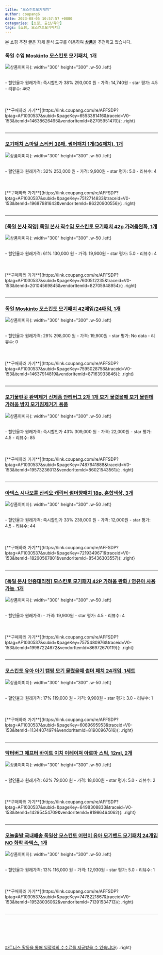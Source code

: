 ```yaml
---
title: "모스킨토모기패치"
author: coupang6
date: 2023-08-05 10:57:57 +0800
categories: [쇼핑, 출산/육아]
tags: [쇼핑, 모스킨토모기패치]
---
```


본 쇼핑 추천 글은 자체 분석 도구를 이용하여 [**상품**](https://link.coupang.com/a/bao1ui)을 추천하고 있습니다.

### [독일 수입 Moskinto 모스킨토 모기패치, 1개](https://link.coupang.com/re/AFFSDP?lptag=AF1030537&subid=&pageKey=6553381416&traceid=V0-153&itemId=14638626495&vendorItemId=82705951470)

![상품이미지](https://thumbnail9.coupangcdn.com/thumbnails/remote/230x230ex/image/vendor_inventory/527d/8c3def2ecfd8ffb5e579615d4e6b3a844fb215a5e1146bd0ebf10de8b8cb.jpg){: width="300" height="300" .w-50 .left}


<br>
- 할인율과 원래가격: 즉시할인가 38%  293,000   원
- 가격: 14,740원
- star 평가: 4.5
- 리뷰수: 462
<br>
<br>
<br>
<br>
[**구매하러 가기**](https://link.coupang.com/re/AFFSDP?lptag=AF1030537&subid=&pageKey=6553381416&traceid=V0-153&itemId=14638626495&vendorItemId=82705951470){: .right}
<br>
<br>

---

### [모기패치 스마일 스티커 36매, 썸머패치 1개(36패치), 1개](https://link.coupang.com/re/AFFSDP?lptag=AF1030537&subid=&pageKey=7512714833&traceid=V0-153&itemId=19687981643&vendorItemId=86220900556)

![상품이미지](https://thumbnail10.coupangcdn.com/thumbnails/remote/230x230ex/image/vendor_inventory/b51b/bec80e2e54db086682235f4ed309dea9da434a3ca967a9f728beee7f52ad.jpg){: width="300" height="300" .w-50 .left}


<br>
- 할인율과 원래가격: 32%  253,000   원
- 가격: 9,900원
- star 평가: 5.0
- 리뷰수: 4
<br>
<br>
<br>
<br>
[**구매하러 가기**](https://link.coupang.com/re/AFFSDP?lptag=AF1030537&subid=&pageKey=7512714833&traceid=V0-153&itemId=19687981643&vendorItemId=86220900556){: .right}
<br>
<br>

---

### [[독일 본사 직영] 독일 본사 직수입 모스킨토 모기패치 42p 가려움완화, 1개](https://link.coupang.com/re/AFFSDP?lptag=AF1030537&subid=&pageKey=7600512235&traceid=V0-153&itemId=20104569845&vendorItemId=82705948954)

![상품이미지](https://thumbnail9.coupangcdn.com/thumbnails/remote/230x230ex/image/vendor_inventory/9877/e249547027514472e69d1b6118a6c09abb197a89ff721d61bd8603de3a83.jpg){: width="300" height="300" .w-50 .left}


<br>
- 할인율과 원래가격: 61%  130,000   원
- 가격: 19,900원
- star 평가: 5.0
- 리뷰수: 4
<br>
<br>
<br>
<br>
[**구매하러 가기**](https://link.coupang.com/re/AFFSDP?lptag=AF1030537&subid=&pageKey=7600512235&traceid=V0-153&itemId=20104569845&vendorItemId=82705948954){: .right}
<br>
<br>

---

### [독일 Moskinto 모스킨토 모기패치 42매입/24매입, 1개](https://link.coupang.com/re/AFFSDP?lptag=AF1030537&subid=&pageKey=7595028758&traceid=V0-153&itemId=14637914819&vendorItemId=87163933846)

![상품이미지](https://thumbnail8.coupangcdn.com/thumbnails/remote/230x230ex/image/vendor_inventory/1f63/3d44ec857c7e8983922056d67f6b768e5b77826c983ff1a58b6527509e75.jpg){: width="300" height="300" .w-50 .left}


<br>
- 할인율과 원래가격: 29%  298,000   원
- 가격: 19,900원
- star 평가: No data
- 리뷰수: 0
<br>
<br>
<br>
<br>
[**구매하러 가기**](https://link.coupang.com/re/AFFSDP?lptag=AF1030537&subid=&pageKey=7595028758&traceid=V0-153&itemId=14637914819&vendorItemId=87163933846){: .right}
<br>
<br>

---

### [모기물린곳 완벽제거 신제품 안티버그 2개 1개 모기 물렸을때 모기 물린데 가려움 방지 모기침제거기 용품](https://link.coupang.com/re/AFFSDP?lptag=AF1030537&subid=&pageKey=7487641888&traceid=V0-153&itemId=19573236013&vendorItemId=86021543561)

![상품이미지](https://thumbnail6.coupangcdn.com/thumbnails/remote/230x230ex/image/vendor_inventory/7f98/3a8e5ad5c17f3c48b33793702ad95b625b3c68a47f576a1e187409875dd3.png){: width="300" height="300" .w-50 .left}


<br>
- 할인율과 원래가격: 즉시할인가 43%  309,000   원
- 가격: 22,000원
- star 평가: 4.5
- 리뷰수: 85
<br>
<br>
<br>
<br>
[**구매하러 가기**](https://link.coupang.com/re/AFFSDP?lptag=AF1030537&subid=&pageKey=7487641888&traceid=V0-153&itemId=19573236013&vendorItemId=86021543561){: .right}
<br>
<br>

---

### [아텍스 시나모롤 산리오 캐릭터 썸머향패치 18p, 혼합색상, 3개](https://link.coupang.com/re/AFFSDP?lptag=AF1030537&subid=&pageKey=7219349671&traceid=V0-153&itemId=18290567801&vendorItemId=85436303557)

![상품이미지](https://thumbnail7.coupangcdn.com/thumbnails/remote/230x230ex/image/rs_quotation_api/j2dvbqfk/7c8f359d0fea4e3392aacd52d4c3d351.jpg){: width="300" height="300" .w-50 .left}


<br>
- 할인율과 원래가격: 즉시할인가 33%  239,000   원
- 가격: 12,000원
- star 평가: 4.5
- 리뷰수: 44
<br>
<br>
<br>
<br>
[**구매하러 가기**](https://link.coupang.com/re/AFFSDP?lptag=AF1030537&subid=&pageKey=7219349671&traceid=V0-153&itemId=18290567801&vendorItemId=85436303557){: .right}
<br>
<br>

---

### [[독일 본사 인증대리점] 모스킨토 모기패치 42P 가려움 완화 / 영유아 사용가능, 1개](https://link.coupang.com/re/AFFSDP?lptag=AF1030537&subid=&pageKey=7575480976&traceid=V0-153&itemId=19987224672&vendorItemId=86972670119)

![상품이미지](https://thumbnail7.coupangcdn.com/thumbnails/remote/230x230ex/image/vendor_inventory/631d/5736240a261409c85deec2ce88976ebb8cfb1740fdfe47e7e1bc4886cd49.jpg){: width="300" height="300" .w-50 .left}


<br>
- 할인율과 원래가격: 
- 가격: 19,900원
- star 평가: 4.5
- 리뷰수: 4
<br>
<br>
<br>
<br>
[**구매하러 가기**](https://link.coupang.com/re/AFFSDP?lptag=AF1030537&subid=&pageKey=7575480976&traceid=V0-153&itemId=19987224672&vendorItemId=86972670119){: .right}
<br>
<br>

---

### [모스킨토 유아 아기 캠핑 모기 물렸을때 썸머 패치 24개입, 1세트](https://link.coupang.com/re/AFFSDP?lptag=AF1030537&subid=&pageKey=6089695953&traceid=V0-153&itemId=11344074974&vendorItemId=81900967616)

![상품이미지](https://thumbnail10.coupangcdn.com/thumbnails/remote/230x230ex/image/vendor_inventory/f40b/c945e632f4040887e01ba28eac56051521ce23dad01b473aee13ae0b4634.jpg){: width="300" height="300" .w-50 .left}


<br>
- 할인율과 원래가격: 17%  119,000   원
- 가격: 9,900원
- star 평가: 3.0
- 리뷰수: 1
<br>
<br>
<br>
<br>
[**구매하러 가기**](https://link.coupang.com/re/AFFSDP?lptag=AF1030537&subid=&pageKey=6089695953&traceid=V0-153&itemId=11344074974&vendorItemId=81900967616){: .right}
<br>
<br>

---

### [닥터버그 애프터 바이트 이치 이레이져 아로마 스틱, 12ml, 2개](https://link.coupang.com/re/AFFSDP?lptag=AF1030537&subid=&pageKey=6498308833&traceid=V0-153&itemId=14295454709&vendorItemId=81986464062)

![상품이미지](https://thumbnail10.coupangcdn.com/thumbnails/remote/230x230ex/image/vendor_inventory/8925/6f53202c7c462c06d01e59ee80d17a7efdfd933e6b8ca3e7338beb4b5b5a.jpg){: width="300" height="300" .w-50 .left}


<br>
- 할인율과 원래가격: 62%  79,000   원
- 가격: 18,000원
- star 평가: 5.0
- 리뷰수: 2
<br>
<br>
<br>
<br>
[**구매하러 가기**](https://link.coupang.com/re/AFFSDP?lptag=AF1030537&subid=&pageKey=6498308833&traceid=V0-153&itemId=14295454709&vendorItemId=81986464062){: .right}
<br>
<br>

---

### [오늘출발 국내배송 독일산 모스킨토 어린이 유아 모기밴드 모기패치 24개입NO 화학 라텍스, 1개](https://link.coupang.com/re/AFFSDP?lptag=AF1030537&subid=&pageKey=7478221867&traceid=V0-153&itemId=19528036062&vendorItemId=71391534713)

![상품이미지](https://thumbnail10.coupangcdn.com/thumbnails/remote/230x230ex/image/vendor_inventory/ad07/2f60c1ff0d4a918dba40dac1c54008117e46aa00826743b2e2492f011885.jpg){: width="300" height="300" .w-50 .left}


<br>
- 할인율과 원래가격: 13%  116,000   원
- 가격: 12,930원
- star 평가: 5.0
- 리뷰수: 1
<br>
<br>
<br>
<br>
[**구매하러 가기**](https://link.coupang.com/re/AFFSDP?lptag=AF1030537&subid=&pageKey=7478221867&traceid=V0-153&itemId=19528036062&vendorItemId=71391534713){: .right}
<br>
<br>

---
<br><br><br><br><br> [파트너스 활동을 통해 일정액의 수수료를 제공받을 수 있습니다](https://link.coupang.com/a/bao1ui){: .right}